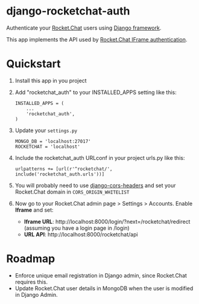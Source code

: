 # django-rocketchat-auth

Authenticate your [Rocket.Chat](https://github.com/RocketChat/Rocket.Chat) users using [Django framework](https://github.com/django/django).

This app implements the API used by [Rocket.Chat IFrame authentication](https://rocket.chat/docs/administrator-guides/authentication/iframe/).


# Quickstart

1. Install this app in you project

2. Add "rocketchat_auth" to your INSTALLED_APPS setting like this:
    ```
    INSTALLED_APPS = (
        ...
        'rocketchat_auth',
    )
    ```

3. Update your `settings.py`
    ```
    MONGO_DB = 'localhost:27017'
    ROCKETCHAT = 'localhost'
    ```

4. Include the rocketchat_auth URLconf in your project urls.py like this:
    ```
    urlpatterns += [url(r'^rocketchat/', include('rocketchat_auth.urls'))]
    ```

5. You will probably need to use [django-cors-headers](https://github.com/ottoyiu/django-cors-headers) and set your Rocket.Chat domain in `CORS_ORIGIN_WHITELIST`

6. Now go to your Rocket.Chat admin page > Settings > Accounts. Enable **Iframe** and set:

    - **Iframe URL**: http://localhost:8000/login/?next=/rocketchat/redirect (assuming you have a login page in /login)
    - **URL API**: http://localhost:8000/rocketchat/api


# Roadmap

- Enforce unique email registration in Django admin, since Rocket.Chat requires this.
- Update Rocket.Chat user details in MongoDB when the user is modified in Django Admin.
